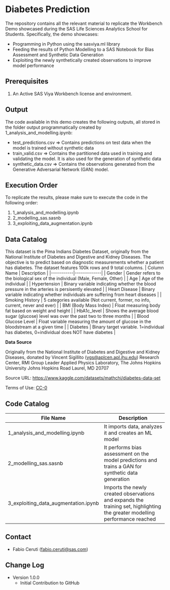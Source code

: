# Diabetes Prediction
The repository contains all the relevant material to replicate the Workbench Demo showcased during the SAS Life Sciences Analytics School for Students.
Specifically, the demo showcases:
* Programming in Python using the sasviya.ml library
* Feeding the results of Python Modelling to a SAS Notebook for Bias Assessment and Synthetic Data Generation
* Exploiting the newly synthetically created observations to improve model performance

## Prerequisites
1. An Active SAS Viya Workbench license and environment.

## Output
The code available in this demo creates the following outputs, all stored in the folder output programmatically created by 1_analysis_and_modelling.ipynb:
- test_predictions.csv => Contains predictions on test data when the model is trained without synthetic data
- train_valid.csv => Contains the partitioned data used in training and validating the model. It is also used for the generation of synthetic data
- synthetic_data.csv => Contains the observations generated from the Generative Adversarial Network (GAN) model.

## Execution Order
To replicate the results, please make sure to execute the code in the following order:
1) 1_analysis_and_modelling.ipynb
2) 2_modelling_sas.sasnb
3) 3_exploiting_data_augmentation.ipynb

## Data Catalog
This dataset is the Pima Indians Diabetes Dataset, originally from the National Institute of Diabetes and Digestive and Kidney Diseases. The objective is to predict based on diagnostic measurements whether a patient has diabetes. The dataset features 100k rows and 9 total columns.
| Column Name | Description | 
|-----------|-------------|
| Gender | Gender refers to the biological sex of the individual (Male, Female, Other) |
| Age | Age of the individual |
| Hypertension | Binary variable indicating whether the blood pressure in the arteries is persisently elevated |
| Heart Disease | Binary variable indicating whether individuals are suffering from heart diseases |
| Smoking History | 5 categories available (Not current, former, no info, current, never and ever) |
| BMI (Body Mass Index) | Float measuring body fat based on weight and height |
| HbA1c_level |  Shows the average blood sugar (glucose) level was over the past two to three months |
| Blood Glucose Level | Float variable measuring the amount of glucose in the bloodstream at a given time |
| Diabetes | Binary target variable. 1=individual has diabetes, 0=individual does NOT have diabetes |

**Data Source**

Originally from the National Institute of Diabetes and Digestive and Kidney Diseases, donated by Vincent Sigillito (vgs@aplcen.apl.jhu.edu) Research Center, RMI Group Leader Applied Physics Laboratory, The Johns Hopkins University Johns Hopkins Road Laurel, MD 20707

Source URL: https://www.kaggle.com/datasets/mathchi/diabetes-data-set

Terms of Use: [CC-0](https://creativecommons.org/publicdomain/zero/1.0/)

## Code Catalog

| File Name | Description | 
|-----------|-------------|
| 1_analysis_and_modelling.ipynb | It imports data, analyzes it and creates an ML model |
| 2_modelling_sas.sasnb | It performs bias assessment on the model predictions and trains a GAN for synthetic data generation |
| 3_exploiting_data_augmentation.ipynb | Imports the newly created observations and expands the training set, highlighting the greater modelling performance reached |

## Contact
  - Fabio Ceruti (fabio.ceruti@sas.com)

## Change Log
  - Version 1.0.0
    - Initial Contribution to GitHub
